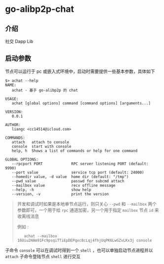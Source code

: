 # go-alibp2p-chat

## 介绍

社交 Dapp Lib

## 启动参数

节点可以运行于 pc 或嵌入式环境中，启动时需要提供一些基本参数，具体如下

```
$> achat --help
NAME:
   achat - 基于 go-alibp2p 的 chat

USAGE:
   achat [global options] command [command options] [arguments...]

VERSION:
   0.0.1

AUTHOR:
   liangc <cc14514@icloud.com>

COMMANDS:
   attach   attach to console
   console  start with console
   help, h  Shows a list of commands or help for one command

GLOBAL OPTIONS:
   --rpcport PORT             RPC server listening PORT (default: 9990)
   --port value               service tcp port (default: 24000)
   --homedir value, -d value  home dir (default: "/tmp")
   --pwd value                passwd for subcmd attach
   --mailbox value            recv offline message
   --help, -h                 show help
   --version, -v              print the version
```

> 开发和调试时如果是本地单节点运行，则只关心 `--pwd` 和 `--mailbox` 两个参数即可，一个用于给 `rpc` 通道加密，另一个用于指定 `mailbox` 节点 `id` 来收离线消息
>
>    例如 : 
>
>        achat --mailbox 16Uiu2HAm91Fc9psqiTTiEpDEPqxc8cLqj4fhjUqPK6LwGZvLKx3j console

子命令 `console` 可以在调试时得到一个 `shell` ，也可以单独启动节点进程并以 `attach` 子命令登陆节点 `shell` 进行交互


